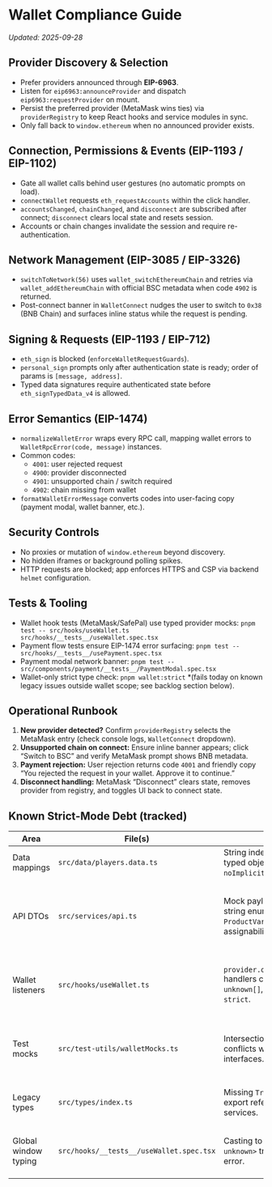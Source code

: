 # Wallet Compliance Guide

_Updated: 2025-09-28_

## Provider Discovery & Selection
- Prefer providers announced through **EIP-6963**.
- Listen for `eip6963:announceProvider` and dispatch `eip6963:requestProvider` on mount.
- Persist the preferred provider (MetaMask wins ties) via `providerRegistry` to keep React hooks and service modules in sync.
- Only fall back to `window.ethereum` when no announced provider exists.

## Connection, Permissions & Events (EIP-1193 / EIP-1102)
- Gate all wallet calls behind user gestures (no automatic prompts on load).
- `connectWallet` requests `eth_requestAccounts` within the click handler.
- `accountsChanged`, `chainChanged`, and `disconnect` are subscribed after connect; `disconnect` clears local state and resets session.
- Accounts or chain changes invalidate the session and require re-authentication.

## Network Management (EIP-3085 / EIP-3326)
- `switchToNetwork(56)` uses `wallet_switchEthereumChain` and retries via `wallet_addEthereumChain` with official BSC metadata when code `4902` is returned.
- Post-connect banner in `WalletConnect` nudges the user to switch to `0x38` (BNB Chain) and surfaces inline status while the request is pending.

## Signing & Requests (EIP-1193 / EIP-712)
- `eth_sign` is blocked (`enforceWalletRequestGuards`).
- `personal_sign` prompts only after authentication state is ready; order of params is `[message, address]`.
- Typed data signatures require authenticated state before `eth_signTypedData_v4` is allowed.

## Error Semantics (EIP-1474)
- `normalizeWalletError` wraps every RPC call, mapping wallet errors to `WalletRpcError(code, message)` instances.
- Common codes:
  - `4001`: user rejected request
  - `4900`: provider disconnected
  - `4901`: unsupported chain / switch required
  - `4902`: chain missing from wallet
- `formatWalletErrorMessage` converts codes into user-facing copy (payment modal, wallet banner, etc.).

## Security Controls
- No proxies or mutation of `window.ethereum` beyond discovery.
- No hidden iframes or background polling spikes.
- HTTP requests are blocked; app enforces HTTPS and CSP via backend `helmet` configuration.

## Tests & Tooling
- Wallet hook tests (MetaMask/SafePal) use typed provider mocks: `pnpm test -- src/hooks/useWallet.ts src/hooks/__tests__/useWallet.spec.tsx`
- Payment flow tests ensure EIP-1474 error surfacing: `pnpm test -- src/hooks/__tests__/usePayment.spec.tsx`
- Payment modal network banner: `pnpm test -- src/components/payment/__tests__/PaymentModal.spec.tsx`
- Wallet-only strict type check: `pnpm wallet:strict` *(fails today on known legacy issues outside wallet scope; see backlog section below).

## Operational Runbook
1. **New provider detected?** Confirm `providerRegistry` selects the MetaMask entry (check console logs, `WalletConnect` dropdown).
2. **Unsupported chain on connect:** Ensure inline banner appears; click “Switch to BSC” and verify MetaMask prompt shows BNB metadata.
3. **Payment rejection:** User rejection returns code `4001` and friendly copy “You rejected the request in your wallet. Approve it to continue.”
4. **Disconnect handling:** MetaMask “Disconnect” clears state, removes provider from registry, and toggles UI back to connect state.

## Known Strict-Mode Debt (tracked)
| Area | File(s) | Issue | Suggested Fix | Owner | Status |
| --- | --- | --- | --- | --- | --- |
| Data mappings | `src/data/players.data.ts` | String index accessors on typed objects break `noImplicitAny`. | Refactor to typed records or enums for tiers (`Record<'primera' | 'segunda' | 'tercera', string>`). | Frontend data team | ✅ Completed (typed records added) |
| API DTOs | `src/services/api.ts` | Mock payloads use loose string enums (`Product.type`, `ProductVariant`) causing assignability errors. | Introduce discriminated unions / align with backend DTOs for products and variants. | Backend/Frontend integration | ✅ Completed (fallback DTOs now use enums & `Date` instances) |
| Wallet listeners | `src/hooks/useWallet.ts` | `provider.on/removeListener` handlers currently infer `unknown[]`, failing under `strict`. | Add explicit listener typing (`(accounts: string[]) => void`, etc.) via helper wrappers. | Wallet team | ✅ Completed (typed event map + listener wrappers) |
| Test mocks | `src/test-utils/walletMocks.ts` | Intersection with `jest.Mock` conflicts with EIP interfaces. | Create dedicated `MockEip1193Provider` interface extending `jest.Mocked<Eip1193Provider>`. | QA/Test infra | ✅ Completed (typed mock wrapper & helpers) |
| Legacy types | `src/types/index.ts` | Missing `TransactionType` export referenced across services. | Define/restore `TransactionType` enum or adjust consumers. | Backend types | ✅ Completed (enum restored) |
| Global window typing | `src/hooks/__tests__/useWallet.spec.tsx` | Casting to `Record<string, unknown>` triggers `strict` error. | Wrap window mutations in helper that casts via `unknown` first. | QA/Test infra | ✅ Completed (window helpers added) |
